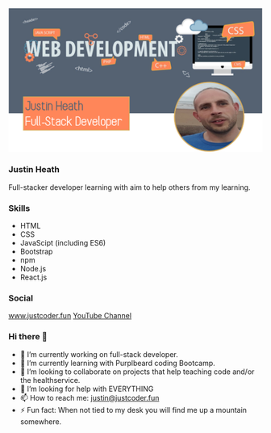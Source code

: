 <img src="https://github.com/justcoder1/justcoder1/blob/main/GitHub Banner.png" width="900">

### Justin Heath
Full-stacker developer learning with aim to help others from my learning.

### Skills
* HTML
* CSS
* JavaScipt (including ES6)
* Bootstrap
* npm
* Node.js
* React.js

### Social
<a target="_blank" href="http://www.justcoder.fun">www.justcoder.fun</a>
<a target="_blank" href="https://www.youtube.com/channel/UCkfQFx82Gcdo_QPNdBIBldA">YouTube Channel</a>

### Hi there 👋
- 🔭 I’m currently working on full-stack developer.
- 🌱 I’m currently learning with Purplbeard coding Bootcamp.
- 👯 I’m looking to collaborate on projects that help teaching code and/or the healthservice.
- 🤔 I’m looking for help with EVERYTHING
- 📫 How to reach me: <a href="mailto:justin@justcoder.fun">justin@justcoder.fun</a>
- ⚡ Fun fact: When not tied to my desk you will find me up a mountain somewhere.
